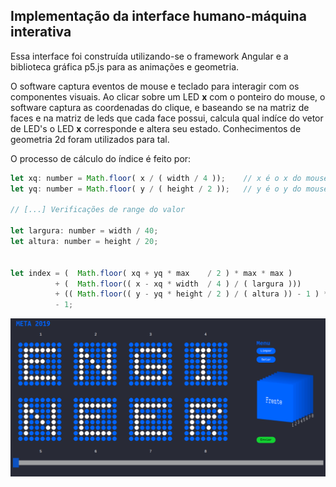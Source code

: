 ## Implementação da interface humano-máquina interativa 

Essa interface foi construída utilizando-se o framework Angular e a biblioteca gráfica p5.js para as animações e geometria.

O software captura eventos de mouse e teclado para interagir com os componentes visuais. Ao clicar sobre um LED **x** com o ponteiro do mouse, o software captura as coordenadas do clique, e baseando se na matriz de faces e na matriz de leds que cada face possui, calcula qual indíce do vetor de LED's o LED **x** corresponde e altera seu estado. Conhecimentos de geometria 2d foram utilizados para tal.

O processo de cálculo do índice é feito por:

```javascript
let xq: number = Math.floor( x / ( width / 4 ));    // x é o x do mouse
let yq: number = Math.floor( y / ( height / 2 ));   // y é o y do mouse

// [...] Verificações de range do valor

let largura: number = width / 40;
let altura: number = height / 20; 


let index = (  Math.floor( xq + yq * max    / 2 ) * max * max ) 
          + (  Math.floor(( x - xq * width  / 4 ) / ( largura )))
          + (( Math.floor(( y - yq * height / 2 ) / ( altura )) - 1 ) * max ) 
          - 1;

```

<img src = "IMGs/meta.png">